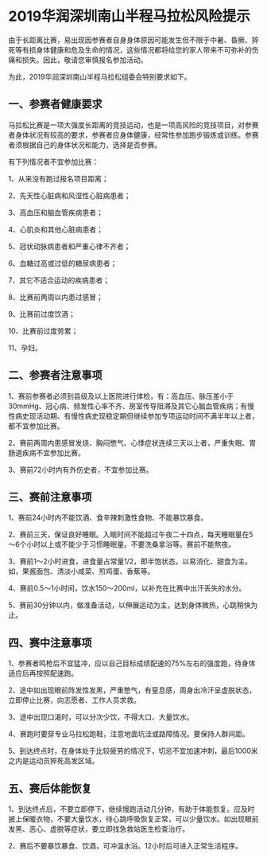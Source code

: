 # 2019华润深圳南山半程马拉松风险提示


由于长距离比赛，易出现因参赛者自身身体原因可能发生但不限于中暑、昏厥、猝死等有损身体健康和危及生命的情况，这些情况都将给您的家人带来不可弥补的伤痛和损失。因此，敬请您审慎报名参加活动。

为此，2019华润深圳南山半程马拉松组委会特别要求如下。

## 一、参赛者健康要求

马拉松比赛是一项大强度长距离的竞技运动，也是一项高风险的竞技项目，对参赛者身体状况有较高的要求，参赛者应身体健康，经常性参加跑步锻炼或训练。参赛者须根据自己的身体状况和能力，选择是否参赛。

有下列情况者不宜参加比赛：

1、从来没有跑过报名项目距离；

2、先天性心脏病和风湿性心脏病患者；

3、高血压和脑血管疾病患者；

4、心肌炎和其他心脏病患者；

5、冠状动脉病患者和严重心律不齐者；

6、血糖过高或过低的糖尿病患者；

7、其它不适合运动的疾病患者；

8、比赛前两周以内患过感冒；

9、比赛前过度饮酒；

10、比赛前过度劳累；

11、孕妇。

## 二、参赛者注意事项

1、赛前参赛者必须到县级及以上医院进行体检，有：高血压、脉压差小于30mmHg、冠心病、频发性心率不齐、房室传导阻滞及其它心脑血管疾病；有慢性病史现活动期、有慢性病史现稳定期但继续参加专项运动时间不满半年以上者，都不宜参加比赛。

2、赛前两周内患感冒发烧、胸闷憋气、心悸症状连续三天以上者，严重失眠、胃肠道疾病不宜参加比赛。

3、赛前72小时内有外伤史者，不宜参加比赛。

## 三、赛前注意事项

1、赛前24小时内不能饮酒、食辛辣刺激性食物、不能暴饮暴食。

2、赛前三天，保证良好睡眠。入眠时间不能超过午夜二十四点，每天睡眠量在5～6个小时以上或不能少于习惯睡眠量。不要洗桑拿浴等。赛前不能熬夜。

3、赛前1～2小时进食，进食量占常量1/2，即半饱状态。以易消化、甜食为主。如，果酱面包、清淡小咸菜、煎鸡蛋、香蕉等。

4、赛前0.5～1小时间，饮水150～200ml，以补充在比赛中出汗丢失的水分。

5、赛前30分钟以内，做准备活动，以伸展运动为主，达到身体微热，心跳稍快为止。

## 四、赛中注意事项

1、参赛者鸣枪后不宜猛冲，应以自己目标成绩配速的75%左右的强度跑，待身体适应后再按照配速跑。

2、途中如出现眼前阵发性发黑，严重憋气，有窒息感，周身出冷汗呈虚脱状态，立即停止比赛，向志愿者、工作人员求救。

3、途中出现口渴时，可以分次少饮，不得大口、大量饮水。

4、赛跑时要穿专业马拉松跑鞋，注意地面坑洼或路障情况。要保持人群间距。

5、到达终点时，在身体处于比较疲劳的情况下，切忌不宜加速冲刺，最后1000米之内是运动员猝死高发区域。

## 五、赛后体能恢复

1、到达终点后，不要立即停下，继续慢跑活动几分钟，有助于体能恢复。应及时披上保暖衣物，不要大量饮水，待心跳呼吸恢复正常，可以少量饮水。如出现眼前发黑、恶心、虚脱等症状，要立即找急救站医生检查治疗。

2、赛后不要暴饮暴食、饮酒，可冲温水浴。12小时后可进入正常生活程序。

 

